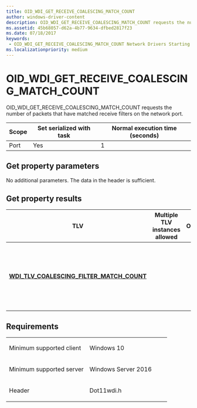 ```yaml
---
title: OID_WDI_GET_RECEIVE_COALESCING_MATCH_COUNT
author: windows-driver-content
description: OID_WDI_GET_RECEIVE_COALESCING_MATCH_COUNT requests the number of packets that have matched receive filters on the network port.
ms.assetid: 45b68057-d62a-4b77-9634-dfbed2817f23
ms.date: 07/18/2017
keywords:
 - OID_WDI_GET_RECEIVE_COALESCING_MATCH_COUNT Network Drivers Starting with Windows Vista
ms.localizationpriority: medium
---
```


# OID\_WDI\_GET\_RECEIVE\_COALESCING\_MATCH\_COUNT


OID\_WDI\_GET\_RECEIVE\_COALESCING\_MATCH\_COUNT requests the number of packets that have matched receive filters on the network port.

| Scope | Set serialized with task | Normal execution time (seconds) |
|-------|--------------------------|---------------------------------|
| Port  | Yes                      | 1                               |

 

## Get property parameters


No additional parameters. The data in the header is sufficient.
## Get property results


| TLV                                                                                              | Multiple TLV instances allowed | Optional | Description                                                                  |
|--------------------------------------------------------------------------------------------------|--------------------------------|----------|------------------------------------------------------------------------------|
| [**WDI\_TLV\_COALESCING\_FILTER\_MATCH\_COUNT**](https://msdn.microsoft.com/library/windows/hardware/dn926252) |                                |          | The number of packets that have matched receive filters on the network port. |

 

Requirements
------------

<table>
<colgroup>
<col width="50%" />
<col width="50%" />
</colgroup>
<tbody>
<tr class="odd">
<td><p>Minimum supported client</p></td>
<td><p>Windows 10</p></td>
</tr>
<tr class="even">
<td><p>Minimum supported server</p></td>
<td><p>Windows Server 2016</p></td>
</tr>
<tr class="odd">
<td><p>Header</p></td>
<td>Dot11wdi.h</td>
</tr>
</tbody>
</table>

 

 





